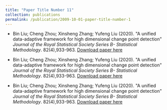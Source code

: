 ```yaml
---
title: "Paper Title Number 11"
collection: publications
permalink: /publication/2009-10-01-paper-title-number-1
---
```

* Bin Liu; Cheng Zhou; Xinsheng Zhang; Yufeng Liu (2020). "A unified data-adaptive framework for high
dimensional change point detection" <i>Journal of the Royal Statistical Society Series B- Statistical Methodology</i>. 82(4),933-963.
[Download paper here](http://academicpages.github.io/files/paper1.pdf)

* Bin Liu; Cheng Zhou; Xinsheng Zhang; Yufeng Liu (2020). "A unified data-adaptive framework for high
dimensional change point detection" <i>Journal of the Royal Statistical Society Series B- Statistical Methodology</i>. 82(4),933-963.
[Download paper here](http://academicpages.github.io/files/paper1.pdf)

* Bin Liu; Cheng Zhou; Xinsheng Zhang; Yufeng Liu (2020). "A unified data-adaptive framework for high
dimensional change point detection" <i>Journal of the Royal Statistical Society Series B- Statistical Methodology</i>. 82(4),933-963.
[Download paper here](http://academicpages.github.io/files/paper1.pdf)

